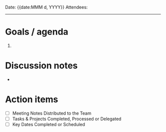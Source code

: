 
Date: {{date:MMM d, YYYY}}
Attendees:

---

# Goals / agenda
1.


# Discussion notes
- 

# Action items
- [ ] Meeting Notes Distributed to the Team
- [ ] Tasks & Projects Completed, Processed or Delegated
- [ ] Key Dates Completed or Scheduled